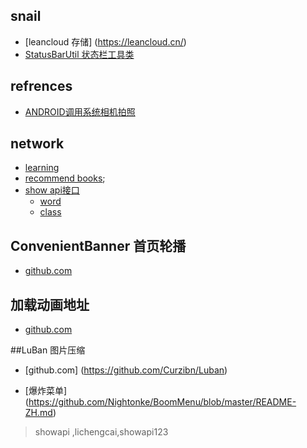 ## snail
- [leancloud 存储] (https://leancloud.cn/)
- [StatusBarUtil 状态栏工具类](http://jaeger.itscoder.com/android/2016/03/27/statusbar-util.html)

## refrences
- [ANDROID调用系统相机拍照](http://stormzhang.com/android/2013/10/19/android-call-camera/)

## network
- [learning](http://m.sohu.com/ca/?channel=learning&index=3)
- [recommend books](https://frodo.douban.com/jsonp/subject_collection/book_fiction/items?os=ios&for_mobile=1&callback=jsonp3&start=36&count=18&loc_id=0&_=1476104057363);
- [show api接口](https://www.showapi.com/api/apiList?search=%25E5%258D%2595%25E8%25AF%258D)
  - [word](https://route.showapi.com/8-10?class_id=45090&course=5&showapi_appid=25634&showapi_timestamp=20161015165844&showapi_sign=774a92db163f11e78e1f595b75cdb278)
  - [class](http://route.showapi.com/8-11?showapi_appid=25634&showapi_sign=7b55527926ee4bb9b4e1c15987fd04b8&class_id=45090&course=5)

## ConvenientBanner 首页轮播
- [github.com](https://github.com/lichengcai/Android-ConvenientBanner)

## 加载动画地址
- [github.com](https://github.com/zzz40500/android-shapeLoadingView)

##LuBan 图片压缩
- [github.com] (https://github.com/Curzibn/Luban)

- [爆炸菜单] (https://github.com/Nightonke/BoomMenu/blob/master/README-ZH.md)


> showapi ,lichengcai,showapi123